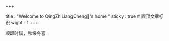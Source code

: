 +++

title : "Welcome to QingZhiLiangCheng🍊's home "
sticky : true  # 置顶文章标识
wight : 1
+++

顺颂时祺，秋绥冬喜
